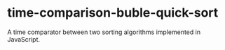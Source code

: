 # time-comparison-buble-quick-sort
A time comparator between two sorting algorithms implemented in JavaScript.
